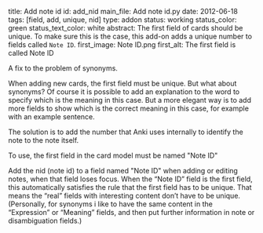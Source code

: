 title: Add note id
id: add_nid
main_file: Add note id.py
date: 2012-06-18
tags: [field, add, unique, nid]
type: addon
status: working
status_color: green
status_text_color: white
abstract: The first field of cards should be unique. To make sure this is the case, this add-on adds a unique number to fields called `Note ID`.
first_image: Note ID.png
first_alt: The first field is called Note ID

A fix to the problem of synonyms.

When adding new cards, the first field must be unique. But what about
synonyms? Of course it is possible to add an explanation to the word
to specify which is the meaning in this case. But a more elegant
way is to add more fields to show which is the correct meaning in this
case, for example with an example sentence.

The solution is to add the number that Anki uses internally to
identify the note to the note itself.

To use, the first field in the card model must be named "Note ID"

Add the nid (note id) to a field named "Note ID" when adding or
editing notes, when that field loses focus. When the “Note ID”
field is the first field, this automatically satisfies the rule
that the first field has to be unique.  That means the “real”
fields with interesting content don’t have to be
unique. (Personally, for synonyms i like to have the same content
in the “Expression” or “Meaning” fields, and then put further
information in note or disambiguation fields.)
